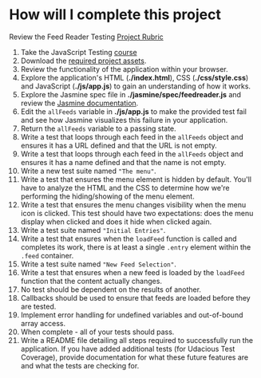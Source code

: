 # How will I complete this project

Review the Feed Reader Testing  [Project Rubric](https://review.udacity.com/#!/projects/3442558598/rubric)

1. Take the JavaScript Testing  [course](https://www.udacity.com/course/ud549)
2. Download the  [required project assets](http://github.com/udacity/frontend-nanodegree-feedreader).
3. Review the functionality of the application within your browser.
4. Explore the application's HTML (**./index.html**), CSS (**./css/style.css**) and JavaScript (**./js/app.js**) to gain an understanding of how it works.
5. Explore the Jasmine spec file in  **./jasmine/spec/feedreader.js**  and review the  [Jasmine documentation](http://jasmine.github.io/).
6. Edit the  `allFeeds`  variable in  **./js/app.js**  to make the provided test fail and see how Jasmine visualizes this failure in your application.
7. Return the  `allFeeds`  variable to a passing state.
8. Write a test that loops through each feed in the  `allFeeds`  object and ensures it has a URL defined and that the URL is not empty.
9. Write a test that loops through each feed in the  `allFeeds`  object and ensures it has a name defined and that the name is not empty.
10. Write a new test suite named  `"The menu"`.
11. Write a test that ensures the menu element is hidden by default. You'll have to analyze the HTML and the CSS to determine how we're performing the hiding/showing of the menu element.
12. Write a test that ensures the menu changes visibility when the menu icon is clicked. This test should have two expectations: does the menu display when clicked and does it hide when clicked again.
13. Write a test suite named  `"Initial Entries"`.
14. Write a test that ensures when the  `loadFeed`  function is called and completes its work, there is at least a single  `.entry`  element within the  `.feed`  container.
15. Write a test suite named  `"New Feed Selection"`.
16. Write a test that ensures when a new feed is loaded by the  `loadFeed`  function that the content actually changes.
17. No test should be dependent on the results of another.
18. Callbacks should be used to ensure that feeds are loaded before they are tested.
19. Implement error handling for undefined variables and out-of-bound array access.
20. When complete - all of your tests should pass.
21. Write a README file detailing all steps required to successfully run the application. If you have added additional tests (for Udacious Test Coverage), provide documentation for what these future features are and what the tests are checking for.